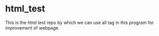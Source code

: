 # html_test
This is the html test repo by which we can use all tag in this program for improvement of webpage.
